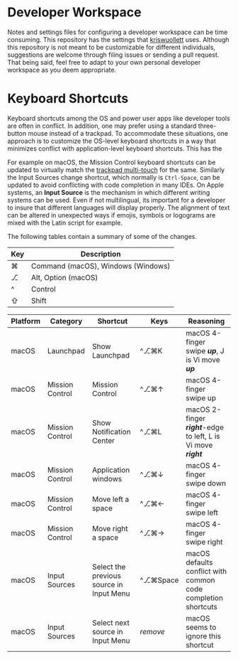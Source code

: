 # Developer Workspace

Notes and settings files for configuring a developer workspace can be time
consuming. This repository has the settings that
[kriswuollett](https://twitter.com/kriswuollett) uses. Although this repository
is not meant to be customizable for different individuals, suggestions are
welcome through filing issues or sending a pull request. That being said, feel
free to adapt to your own personal developer workspace as you deem appropriate.

# Keyboard Shortcuts

Keyboard shortcuts among the OS and power user apps like developer tools are
often in conflict. In addition, one may prefer using a standard three-button
mouse instead of a trackpad. To accommodate these situations, one approach is to
customize the OS-level keyboard shortcuts in a way that minimizes conflict with
application-level keyboard shortcuts. This has the 

For example on macOS, the Mission Control keyboard shortcuts can be updated to
virtually match the
[trackpad multi-touch](https://support.apple.com/en-us/HT204895) for the same.
Similarly the Input Sources change shortcut, which normally is `Ctrl-Space`, can
be updated to avoid conflicting with code completion in many IDEs. On Apple
systems, an __Input Source__ is the mechanism in which different writing systems
can be used. Even if not multilingual, its important for a developer to insure
that different languages will display properly. The alignment of text can be
altered in unexpected ways if emojis, symbols or logograms are mixed with the
Latin script for example.

The following tables contain a summary of some of the changes.

Key | Description
--- | --------------------------------------------------------------------------
⌘ | Command (macOS), Windows (Windows)
⎇ | Alt, Option (macOS)
^ | Control
⇧ | Shift

Platform | Category | Shortcut | Keys | Reasoning
-------- | -------- | -------- | ---- | ---------
macOS | Launchpad | Show Launchpad |  ^⎇⌘K | macOS 4-finger swipe _**up**_, J is Vi move _**up**_
macOS | Mission Control | Mission Control | ^⎇⌘↑ | macOS 4-finger swipe up
macOS | Mission Control | Show Notification Center | ^⎇⌘L | macOS 2-finger _**right**_-edge to left, L is Vi move _**right**_
macOS | Mission Control | Application windows |  ^⎇⌘↓ | macOS 4-finger swipe down
macOS | Mission Control | Move left a space |  ^⎇⌘← | macOS 4-finger swipe left
macOS | Mission Control | Move right a space |  ^⎇⌘→ | macOS 4-finger swipe right
macOS | Input Sources | Select the previous source in Input Menu | ^⎇⌘Space | macOS defaults conflict with common code completion shortcuts
macOS | Input Sources | Select next source in Input Menu | _remove_ | macOS seems to ignore this shortcut
